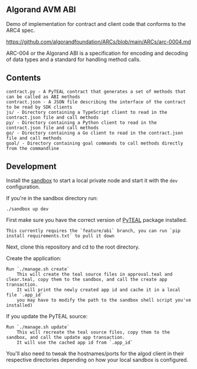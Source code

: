 Algorand AVM ABI
-----------------

Demo of implementation for contract and client code that conforms to the ARC4 spec.

https://github.com/algorandfoundation/ARCs/blob/main/ARCs/arc-0004.md


ARC-004 or the Algorand ABI is a specification for encoding and decoding of data types and a standard for handling method calls.

## Contents
    contract.py - A PyTEAL contract that generates a set of methods that can be called as ABI methods
    contract.json - A JSON file describing the interface of the contract to be read by SDK clients
    js/ - Directory containing a TypeScript client to read in the contract.json file and call methods
    py/ - Directory containing a Python client to read in the contract.json file and call methods
    go/ - Directory containing a Go client to read in the contract.json file and call methods
    goal/ - Directory containing goal commands to call methods directly from the commandline

## Development

Install the [sandbox](https://github.com/algorand/sandbox) to start a local private node and start it with the `dev` configuration.

If you're in the sandbox directory run:
```
./sandbox up dev
```

First make sure you have the correct version of [PyTEAL](https://github.com/algorand/pyteal) package installed.

    This currently requires the `feature/abi` branch, you can run `pip install requirements.txt` to pull it down

Next, clone this repository and cd to the root directory.

Create the application:

    Run `./manage.sh create` 
        This will create the teal source files in approval.teal and clear.teal, copy them to the sandbox, and call the create app transaction.
        It will print the newly created app id and cache it in a local file `.app_id` 
        you may have to modify the path to the sandbox shell script you've installed)

If you update the PyTEAL source:

    Run `./manage.sh update`
        This will recreate the teal source files, copy them to the sandbox, and call the update app transaction.
        It will use the cached app id from `.app_id` 

You'll also need to tweak the hostnames/ports for the algod client in their respective directories depending on how your local sandbox is configured.
